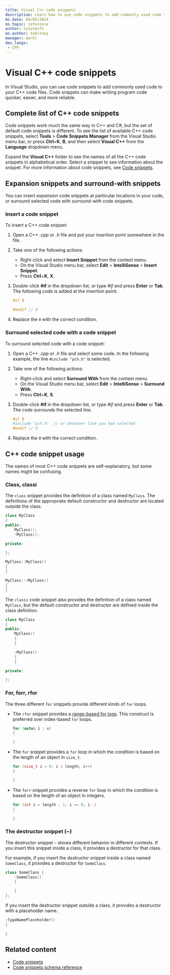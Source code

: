 ```yaml
---
title: Visual C++ code snippets
description: Learn how to use code snippets to add commonly used code to your C++ code files.
ms.date: 04/05/2024
ms.topic: reference
author: tylermsft
ms.author: twhitney
manager: markl
dev_langs:
 - CPP
---
```

# Visual C++ code snippets

In Visual Studio, you can use code snippets to add commonly used code to your C++ code files. Code snippets can make writing program code quicker, easier, and more reliable.

## Complete list of C++ code snippets

Code snippets work much the same way in C++ and C#, but the set of default code snippets is different. To see the list of available C++ code snippets, select **Tools** > **Code Snippets Manager** from the Visual Studio menu bar, or press **Ctrl**+**K**, **B**, and then select **Visual C++** from the **Language** dropdown menu.

Expand the **Visual C++** folder to see the names of all the C++ code snippets in alphabetical order. Select a snippet to see information about the snippet. For more information about code snippets, see [Code snippets](code-snippets.md).

## Expansion snippets and surround-with snippets

You can insert *expansion* code snippets at particular locations in your code, or surround selected code with *surround-with* code snippets. 

### Insert a code snippet

To insert a C++ code snippet:

1. Open a C++ *.cpp* or *.h* file and put your insertion point somewhere in the file.

1. Take one of the following actions:

   - Right-click and select **Insert Snippet** from the context menu.
   - On the Visual Studio menu bar, select **Edit** > **IntelliSense** > **Insert Snippet**.
   - Press **Ctrl**+**K**, **X**.

1. Double-click **#if** in the dropdown list, or type *#if* and press **Enter** or **Tab**. The following code is added at the insertion point:

   ```cpp
   #if 0
   
   #endif // 0
   ```

1. Replace the `0` with the correct condition.

### Surround selected code with a code snippet

To surround selected code with a code snippet:

1. Open a C++ *.cpp* or *.h* file and select some code. In the following example, the line `#include "pch.h"` is selected.

1. Take one of the following actions:

   - Right-click and select **Surround With** from the context menu.
   - On the Visual Studio menu bar, select **Edit** > **IntelliSense** > **Surround With**.
   - Press **Ctrl**+**K**, **S**.

1. Double-click **#if** in the dropdown list, or type *#if* and press **Enter** or **Tab**. The code surrounds the selected line.

   ```cpp
   #if 0
   #include "pch.h"  // or whatever line you had selected
   #endif // 0
   ```

1. Replace the `0` with the correct condition.

## C++ code snippet usage

The names of most C++ code snippets are self-explanatory, but some names might be confusing.

### Class, classi

The `class` snippet provides the definition of a class named `MyClass`. The definitions of the appropriate default constructor and destructor are located outside the class.

```cpp
class MyClass
{
public:
    MyClass();
    ~MyClass();

private:

};

MyClass::MyClass()
{
}

MyClass::~MyClass()
{
}
```

The `classi` code snippet also provides the definition of a class named `MyClass`, but the default constructor and destructor are defined inside the class definition.

```cpp
class MyClass
{
public:
    MyClass()
    {
    }

    ~MyClass()
    {
    }

private:

};
```

### For, forr, rfor

The three different `for` snippets provide different kinds of `for` loops.

- The `rfor` snippet provides a [range-based for loop](/cpp/cpp/range-based-for-statement-cpp). This construct is preferred over index-based `for` loops.

  ```cpp
  for (auto& i : v)
  {
  
  }
  ```

- The `for` snippet provides a `for` loop in which the condition is based on the length of an object in `size_t`.

  ```cpp
  for (size_t i = 0; i < length; i++)
  {
  
  }
  ```

- The `forr` snippet provides a reverse `for` loop in which the condition is based on the length of an object in integers.

  ```cpp
  for (int i = length - 1; i >= 0; i--)
  {
  
  }
  ```

### The destructor snippet (~)

The destructor snippet `~` shows different behavior in different contexts. If you insert this snippet inside a class, it provides a destructor for that class.

For example, if you insert the destructor snippet inside a class named `SomeClass`, it provides a destructor for `SomeClass`.

```cpp
class SomeClass {
    ~SomeClass()
    {

    }
};
```

If you insert the destructor snippet outside a class, it provides a destructor with a placeholder name.

  ```cpp
~TypeNamePlaceholder()
{

}
  ```

## Related content

- [Code snippets](code-snippets.md)
- [Code snippets schema reference](code-snippets-schema-reference.md)
